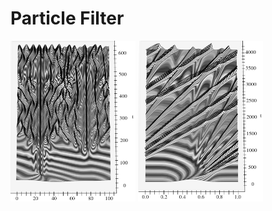 # Particle Filter

<img src="Saving/Cropped_KS.png" alt="drawing" width="200"/>
<img src="Saving/Cropped_KdV.png" alt="drawing" width="200"/>


